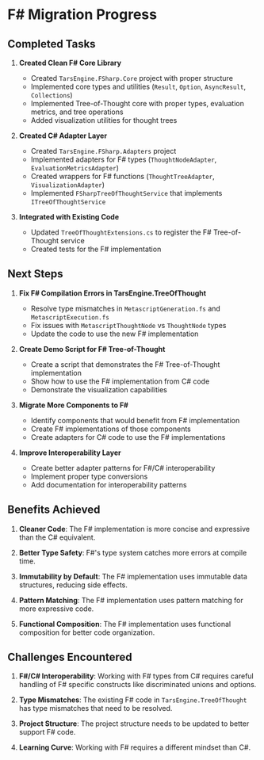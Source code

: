 ﻿# F# Migration Progress

## Completed Tasks

1. **Created Clean F# Core Library**
   - Created `TarsEngine.FSharp.Core` project with proper structure
   - Implemented core types and utilities (`Result`, `Option`, `AsyncResult`, `Collections`)
   - Implemented Tree-of-Thought core with proper types, evaluation metrics, and tree operations
   - Added visualization utilities for thought trees

2. **Created C# Adapter Layer**
   - Created `TarsEngine.FSharp.Adapters` project
   - Implemented adapters for F# types (`ThoughtNodeAdapter`, `EvaluationMetricsAdapter`)
   - Created wrappers for F# functions (`ThoughtTreeAdapter`, `VisualizationAdapter`)
   - Implemented `FSharpTreeOfThoughtService` that implements `ITreeOfThoughtService`

3. **Integrated with Existing Code**
   - Updated `TreeOfThoughtExtensions.cs` to register the F# Tree-of-Thought service
   - Created tests for the F# implementation

## Next Steps

1. **Fix F# Compilation Errors in TarsEngine.TreeOfThought**
   - Resolve type mismatches in `MetascriptGeneration.fs` and `MetascriptExecution.fs`
   - Fix issues with `MetascriptThoughtNode` vs `ThoughtNode` types
   - Update the code to use the new F# implementation

2. **Create Demo Script for F# Tree-of-Thought**
   - Create a script that demonstrates the F# Tree-of-Thought implementation
   - Show how to use the F# implementation from C# code
   - Demonstrate the visualization capabilities

3. **Migrate More Components to F#**
   - Identify components that would benefit from F# implementation
   - Create F# implementations of those components
   - Create adapters for C# code to use the F# implementations

4. **Improve Interoperability Layer**
   - Create better adapter patterns for F#/C# interoperability
   - Implement proper type conversions
   - Add documentation for interoperability patterns

## Benefits Achieved

1. **Cleaner Code**: The F# implementation is more concise and expressive than the C# equivalent.

2. **Better Type Safety**: F#'s type system catches more errors at compile time.

3. **Immutability by Default**: The F# implementation uses immutable data structures, reducing side effects.

4. **Pattern Matching**: The F# implementation uses pattern matching for more expressive code.

5. **Functional Composition**: The F# implementation uses functional composition for better code organization.

## Challenges Encountered

1. **F#/C# Interoperability**: Working with F# types from C# requires careful handling of F# specific constructs like discriminated unions and options.

2. **Type Mismatches**: The existing F# code in `TarsEngine.TreeOfThought` has type mismatches that need to be resolved.

3. **Project Structure**: The project structure needs to be updated to better support F# code.

4. **Learning Curve**: Working with F# requires a different mindset than C#.
